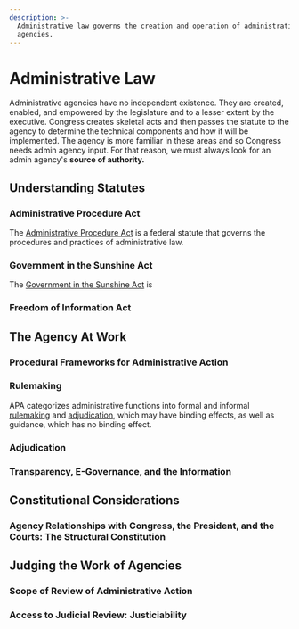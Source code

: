 ```yaml
---
description: >-
  Administrative law governs the creation and operation of administrative
  agencies.
---
```


# Administrative Law

Administrative agencies have no independent existence. They are created, enabled, and empowered by the legislature and to a lesser extent by the executive. Congress creates skeletal acts and then passes the statute to the agency to determine the technical components and how it will be implemented. The agency is more familiar in these areas and so Congress needs admin agency input. For that reason, we must always look for an admin agency's **source of authority.**

## Understanding Statutes

### Administrative Procedure Act

The [Administrative Procedure Act](https://www.law.cornell.edu/uscode/text/5/part-I/chapter-5) is a federal statute that governs the procedures and practices of administrative law.

### Government in the Sunshine Act

The [Government in the Sunshine Act](https://www.gsa.gov/cdnstatic/SunshineAct\_R2B-x3-g\_0Z5RDZ-i34K-pR.pdf) is

### Freedom of Information Act



## The Agency At Work

### Procedural Frameworks for Administrative Action

### Rulemaking

APA categorizes administrative functions into formal and informal [rulemaking](https://www.law.cornell.edu/uscode/text/5/553) and [adjudication](https://www.law.cornell.edu/uscode/text/5/554), which may have binding effects, as well as guidance, which has no binding effect.

### Adjudication

### Transparency, E-Governance, and the Information

## Constitutional Considerations

### Agency Relationships with Congress, the President, and the Courts: The Structural Constitution

## Judging the Work of Agencies

### Scope of Review of Administrative Action

### Access to Judicial Review: Justiciability
